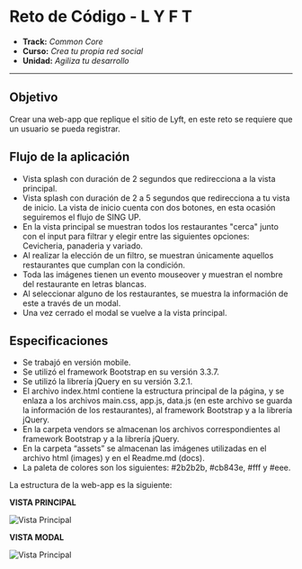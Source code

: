 # Reto de Código - L Y F T

* **Track:** _Common Core_
* **Curso:** _Crea tu propia red social_
* **Unidad:** _Agiliza tu desarrollo_

***

## Objetivo

Crear una web-app que replique el sitio de Lyft, en este reto se requiere que un usuario se pueda registrar.

## Flujo de la aplicación
* Vista splash con duración de 2 segundos que redirecciona a la vista principal. 
* Vista splash con duración de 2 a 5 segundos que redirecciona a tu vista de inicio. La vista de inicio cuenta con dos botones, en esta ocasión seguiremos el flujo de SING UP. 
* En la vista principal se muestran todos los restaurantes "cerca" junto con el input para filtrar y elegir entre las siguientes opciones: Cevicheria, panaderia y variado.
* Al realizar la elección de un filtro, se muestran únicamente aquellos restaurantes que cumplan con la condición. 
* Toda las imágenes tienen un evento mouseover y muestran el nombre del restaurante en letras blancas.
* Al seleccionar alguno de los restaurantes, se muestra la información de este a través de un modal. 
* Una vez cerrado el modal se vuelve a la vista principal. 

## Especificaciones

* Se trabajó en versión mobile.
* Se utilizó el framework Bootstrap en su versión 3.3.7.
* Se utilizó la librería jQuery en su versión 3.2.1.
* El archivo index.html contiene la estructura principal de la página, y se enlaza a los archivos main.css, app.js, data.js (en este archivo se guarda la información de los restaurantes), al framework Bootstrap y a la librería jQuery.
* En la carpeta vendors se almacenan los archivos correspondientes al framework Bootstrap y a la librería jQuery.
* En la carpeta “assets” se almacenan las imágenes utilizadas en el archivo html (images) y en el Readme.md (docs).
* La paleta de colores son los siguientes: #2b2b2b, #cb843e, #fff y #eee.

La estructura de la web-app es la siguiente:

**VISTA PRINCIPAL**

![Vista Principal](assets/docs/vista-principal.png "principal")

**VISTA MODAL**

![Vista Principal](assets/docs/modal.png "principal")